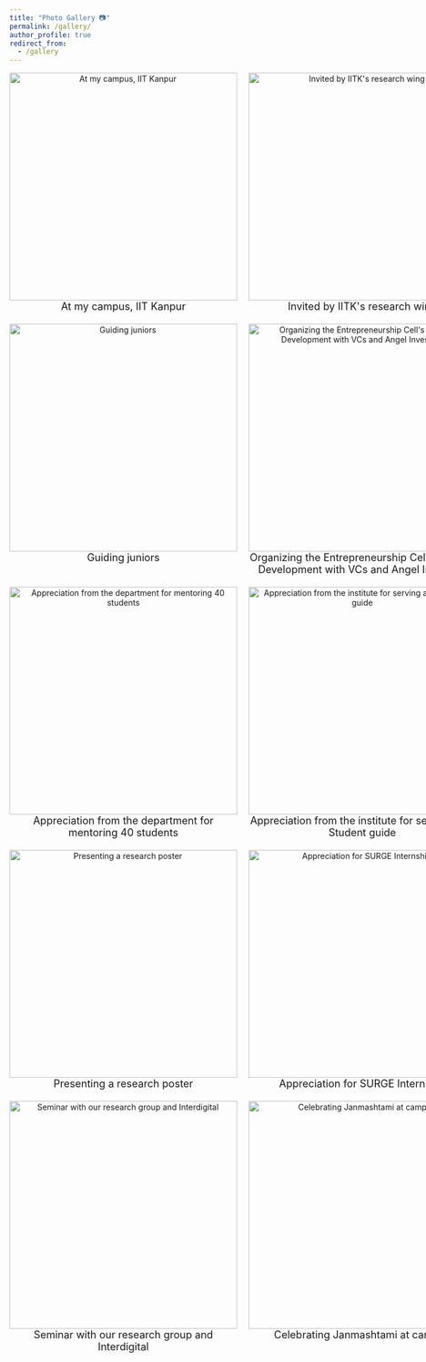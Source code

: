 ```yaml
---
title: "Photo Gallery 📷"
permalink: /gallery/
author_profile: true
redirect_from:
  - /gallery
---
```


<div style="display: grid; grid-template-columns: repeat(2, 1fr); gap: 20px;">

  <div style="text-align: center;">
    <img src="https://mbh1234.github.io/keerthana.github.io/images/gate.png" width="400px" alt="At my campus, IIT Kanpur">
    <br>
    <span style="font-size: 18px;">
      <a href="YOUR_LINK_HERE" style="text-decoration: none; color: inherit;">At my campus, IIT Kanpur</a>
    </span>
  </div>

  <div style="text-align: center;">
    <img src="https://mbh1234.github.io/keerthana.github.io/images/anc_invite.png" width="400px" alt="Invited by IITK's research wing">
    <br>
    <span style="font-size: 18px;">
      <a href="YOUR_LINK_HERE" style="text-decoration: none; color: inherit;">Invited by IITK's research wing</a>
    </span>
  </div>

  <div style="text-align: center;">
    <img src="https://mbh1234.github.io/keerthana.github.io/images/speech.png" width="400px" alt="Guiding juniors">
    <br>
    <span style="font-size: 18px;">
      <a href="YOUR_LINK_HERE" style="text-decoration: none; color: inherit;">Guiding juniors</a>
    </span>
  </div>

  <div style="text-align: center;">
    <img src="https://mbh1234.github.io/keerthana.github.io/images/ecell.png" width="400px" alt="Organizing the Entrepreneurship Cell's Startup Development with VCs and Angel Investors">
    <br>
    <span style="font-size: 18px;">
      <a href="YOUR_LINK_HERE" style="text-decoration: none; color: inherit;">Organizing the Entrepreneurship Cell's Startup Development with VCs and Angel Investors</a>
    </span>
  </div>

  <div style="text-align: center;">
    <img src="https://mbh1234.github.io/keerthana.github.io/images/eea.png" width="400px" alt="Appreciation from the department for mentoring 40 students">
    <br>
    <span style="font-size: 18px;">
      <a href="YOUR_LINK_HERE" style="text-decoration: none; color: inherit;">Appreciation from the department for mentoring 40 students</a>
    </span>
  </div>

  <div style="text-align: center;">
    <img src="https://mbh1234.github.io/keerthana.github.io/images/sg.png" width="400px" alt="Appreciation from the institute for serving as a Student guide">
    <br>
    <span style="font-size: 18px;">
      <a href="YOUR_LINK_HERE" style="text-decoration: none; color: inherit;">Appreciation from the institute for serving as a Student guide</a>
    </span>
  </div>

  <div style="text-align: center;">
    <img src="https://mbh1234.github.io/keerthana.github.io/images/poster.png" width="400px" alt="Presenting a research poster">
    <br>
    <span style="font-size: 18px;">
      <a href="YOUR_LINK_HERE" style="text-decoration: none; color: inherit;">Presenting a research poster</a>
    </span>
  </div>

  <div style="text-align: center;">
    <img src="https://mbh1234.github.io/keerthana.github.io/images/surge_cert.png" width="400px" alt="Appreciation for SURGE Internship">
    <br>
    <span style="font-size: 18px;">
      <a href="YOUR_LINK_HERE" style="text-decoration: none; color: inherit;">Appreciation for SURGE Internship</a>
    </span>
  </div>

  <div style="text-align: center;">
    <img src="https://mbh1234.github.io/keerthana.github.io/images/interdigital.png" width="400px" alt="Seminar with our research group and Interdigital">
    <br>
    <span style="font-size: 18px;">
      <a href="YOUR_LINK_HERE" style="text-decoration: none; color: inherit;">Seminar with our research group and Interdigital</a>
    </span>
  </div>

  <div style="text-align: center;">
    <img src="https://mbh1234.github.io/keerthana.github.io/images/krishna.png" width="400px" alt="Celebrating Janmashtami at campus">
    <br>
    <span style="font-size: 18px;">
      <a href="YOUR_LINK_HERE" style="text-decoration: none; color: inherit;">Celebrating Janmashtami at campus</a>
    </span>
  </div>

</div>
